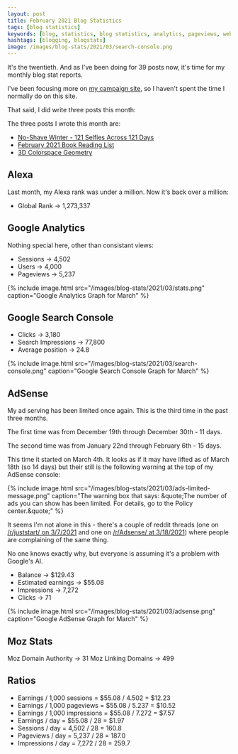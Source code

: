 ```yaml
---
layout: post
title: February 2021 Blog Statistics
tags: [blog statistics]
keywords: [blog, statistics, blog statistics, analytics, pageviews, webmaster, webmaster tools, alexa, google]
hashtags: [blogging, blogstats]
image: /images/blog-stats/2021/03/search-console.png
---
```


It's the twentieth. And as I've been doing for 39 posts now, it's time for my monthly blog stat reports.

I've been focusing more on [my campaign site](https://joe4huberheights.com), so I haven't spent the time I normally do on this site.

That said, I did write three posts this month:

The three posts I wrote this month are:

* [No-Shave Winter - 121 Selfies Across 121 Days](https://www.joehxblog.com/no-shave-winter/)
* [February 2021 Book Reading List](https://www.joehxblog.com/february-2021-book-reading-list/)
* [3D Colorspace Geometry](https://www.joehxblog.com/3d-colorspace-geometry/)

## Alexa

Last month, my Alexa rank was under a million. Now it's back over a million:

* Global Rank &rarr; 1,273,337

## Google Analytics

Nothing special here, other than consistant views:

* Sessions &rarr; 4,502
* Users &rarr; 4,000
* Pageviews &rarr; 5,237

{% include image.html src="/images/blog-stats/2021/03/stats.png" caption="Google Analytics Graph for March" %}

## Google Search Console

* Clicks &rarr; 3,180
* Search Impressions &rarr; 77,800
* Average position &rarr; 24.8

{% include image.html src="/images/blog-stats/2021/03/search-console.png" caption="Google Search Console Graph for March" %}

## AdSense

My ad serving has been limited once again. This is the third time in the past three months.

The first time was from December 19th through December 30th - 11 days.

The second time was from January 22nd through February 6th - 15 days.

This time it started on March 4th. It looks as if it may have lifted as of March 18th (so 14 days) but their still is the following warning at the top of my AdSense console:

{% include image.html src="/images/blog-stats/2021/03/ads-limited-message.png" caption="The warning box that says: &quote;The number of ads you can show has been limited. For details, go to the Policy center.&quote;" %}

It seems I'm not alone in this - there's a couple of reddit threads (one on [/r/juststart/ on 3/7/2021](https://www.reddit.com/r/juststart/comments/lzprwu/the_number_of_ads_you_can_show_has_been_limited/) and one on [/r/Adsense/ at 3/18/2021](https://www.reddit.com/r/Adsense/comments/m0qkz8/ad_serving_limit_placed_on_my_adsense_accountagain/)) where people are complaining of the same thing.

No one knows exactly why, but everyone is assuming it's a problem with Google's AI.

* Balance &rarr; $129.43
* Estimated earnings &rarr; $55.08
* Impressions &rarr; 7,272
* Clicks &rarr; 71

{% include image.html src="/images/blog-stats/2021/03/adsense.png" caption="Google AdSense Graph for March" %}

## Moz Stats

Moz Domain Authority &rarr; 31
Moz Linking Domains &rarr; 499

## Ratios

* Earnings / 1,000 sessions = $55.08 / 4.502 = $12.23
* Earnings / 1,000 pageviews = $55.08 / 5.237 = $10.52
* Earnings / 1,000 impressions = $55.08 / 7.272 = $7.57
* Earnings / day = $55.08 / 28 = $1.97
* Sessions / day = 4,502 / 28 = 160.8
* Pageviews / day = 5,237 / 28 = 187.0
* Impressions / day = 7,272 / 28 = 259.7